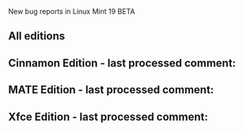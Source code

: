 New bug reports in Linux Mint 19 BETA

All editions
------------

Cinnamon Edition - last processed comment:
----------------------------------------------------------------

MATE Edition - last processed comment:
------------------------------------------------------------

Xfce Edition - last processed comment:
-------------------------------------------------------------------
